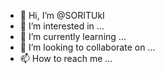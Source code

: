 - 👋 Hi, I’m @SORITUkI
- 👀 I’m interested in ...
- 🌱 I’m currently learning ...
- 💞️ I’m looking to collaborate on ...
- 📫 How to reach me ...

<!---
SORITUkI/SORITUkI is a ✨ special ✨ repository because its `README.md` (this file) appears on your GitHub profile.
You can click the Preview link to take a look at your changes.
--->
